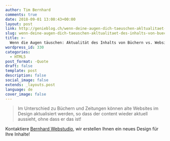 ```yaml
---
author: Tim Bernhard
comments: true
date: 2018-09-01 13:00:43+00:00
layout: post
link: http://genieblog.ch/wenn-deine-augen-dich-taeuschen-akltualitaet-des-inhalts-von-buechern-vs-content-von-websiten/
slug: wenn-deine-augen-dich-taeuschen-akltualitaet-des-inhalts-von-buechern-vs-content-von-websiten
title: >-
  Wenn die Augen täuschen: Aktualität des Inhalts von Büchern vs. Websiten
wordpress_id: 330
categories:
  - HTML5
post_format: -Quote
draft: false
template: post
description: false
social_image: false
extends: _layouts.post
language: de
cover_image: false
---
```


<blockquote>Im Unterschied zu Büchern und Zeitungen können alte Websites im Design aktualisiert werden, so dass der content wieder aktuell aussieht, ohne dass er das ist!</blockquote>

Kontaktiere [Bernhard Webstudio](https://www.bernhard-webstudio.ch/), wir erstellen Ihnen ein neues Design für Ihre Inhalte!
